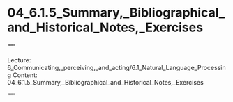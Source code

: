 # 04_6.1.5_Summary,_Bibliographical_and_Historical_Notes,_Exercises

"""

Lecture: 6_Communicating,_perceiving,_and_acting/6.1_Natural_Language_Processing
Content: 04_6.1.5_Summary,_Bibliographical_and_Historical_Notes,_Exercises

"""

